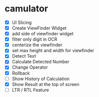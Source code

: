 # camulator

- [x] UI Slicing
- [x] Create ViewFinder Widget
- [x] add side of viewfinder widget
- [x] filter only digit in OCR
- [x] centerize the viewfinder
- [x] set max height and width for viewfinder
- [x] Detect Text
- [x] Calculate Detected Number
- [x] Change Operator
- [x] Rollback
- [ ] Show History of Calculation
- [x] Show Result at the top of screen
- [ ] LTR / RTL Feature
